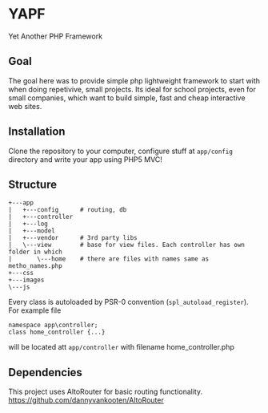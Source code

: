 # YAPF #
Yet Another PHP Framework

## Goal ##
The goal here was to provide simple php lightweight framework to start with when doing repetivive, small projects. 
Its ideal for school projects, even for small companies, which want to build simple, fast and cheap interactive web sites.

## Installation ##
Clone the repository to your computer, configure stuff at `app/config` directory and write your app using  PHP5 MVC!

## Structure ##
    +---app
    |   +---config      # routing, db 
    |   +---controller  
    |   +---log         
    |   +---model       
    |   +---vendor      # 3rd party libs
    |   \---view        # base for view files. Each controller has own folder in which 
    |       \---home    # there are files with names same as metho_names.php
    +---css
    +---images
    \---js
Every class is autoloaded by PSR-0 convention (`spl_autoload_register`). For example file
 
    namespace app\controller;
    class home_controller {...}
will be located att `app/controller` with filename home_controller.php

## Dependencies ##
This project uses AltoRouter for basic routing functionality.
https://github.com/dannyvankooten/AltoRouter